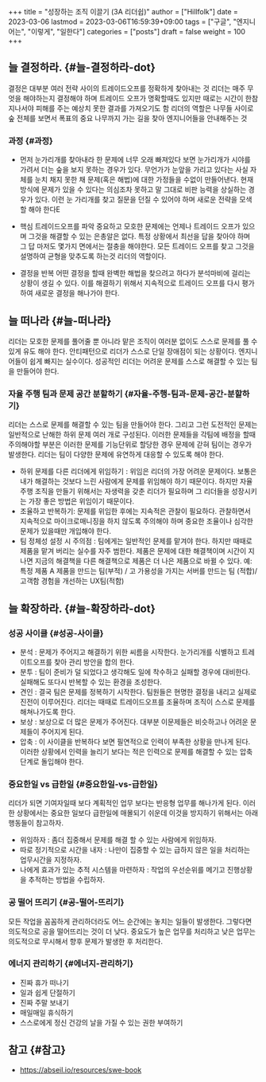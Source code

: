 +++
title = "성장하는 조직 이끌기 (3A 리더쉽)"
author = ["Hillfolk"]
date = 2023-03-06
lastmod = 2023-03-06T16:59:39+09:00
tags = ["구글", "엔지니어는", "이렇게", "일한다"]
categories = ["posts"]
draft = false
weight = 100
+++

## 늘 결정하라. {#늘-결정하라-dot}

결정은 대부분 여러 전략 사이의 트레이드오프를 정확하게 찾아내는 것
리더는 매주 무엇을 해야하는지 결정해야 하며 트레이드 오프가 명확할때도 있지만 때로는 시간이 한참 지나서야 피해를 주는 예상치 못한 결과를 가져오기도 함
리더의 역할은 나무들 사이로 숲 전체를 보면서 폭표의 중요 나무까지 가는 길을 찾아 엔지니어들을 안내해주는 것


### 과정 {#과정}

-   먼저 눈가리개를 찾아내라
    한 문제에 너무 오래 빠져있다 보면 눈가리개가 시야를 가려서 더는 숲을 보지 못하는 경우가 있다. 무언가가 눈앞을 가리고 있다는 사실 자체를 눈치 채지 못한 채 문제(혹은 해법)에 대한 가정들을 수없이 만들어낸다.
    현재 방식에 문제가 있을 수 있다는 의심조차 못하고 말 그대로 비판 능력을 상실하는 경우가 있다.  이런 눈 가리개를 찾고 질문을 던질 수 있어야 하며 새로운 전략을 모색할 해야 한다E

-   핵심 트레이드오프를 파악
    중요하고 모호한 문제에는 언제나 트레이드 오프가 있으며 그것을 해결할 수 있는 은총알은 없다. 특정 상황에서 최선을 답을 찾아야 하며 그 답 마저도 몇가지 면에서는 절충을 해야한다. 모든 트레이드 오프를 찾고 그것을 설명하여 균형을 맞추도록 하는것 리더의 역할이다.

-   결정을 반복
    어떤 결정을 할때 완벽한 해법을 찾으려고 하다가 분석마비에 걸리는 상황이 생길 수 있다. 이를 해결하기 위해서 지속적으로 트레이드 오프를 다시 평가하여 새로운 결정을 해나가야 한다.


## 늘 떠나라 {#늘-떠나라}

리더는 모호한 문제를 풀어줄 뿐 아니라 맡은 조직이 여러분 없이도 스스로 문제를 풀 수 있게 유도 해야 한다. 안티패턴으로 리더가 스스로 단일 장애점이 되는 상황이다. 엔지니어들이 쉽게 빠지는 실수이다.
성공적인 리더는 어려운 문제를 스스로 해결할 수 있는 팀을 만들어야 한다.


### 자율 주행 팀과 문제 공간 분할하기 {#자율-주행-팀과-문제-공간-분할하기}

리더는 스스로 문제를 해결할 수 있는 팀을 만들어야 한다. 그리고 그런 도전적인 문제는 일반적으로 난해한 하위 문제 여러 개로 구성된다. 이러한 문제들을 각팀에 배정을 할때 주의해야할 부분은 이러한 문제를 기능단위로 할당한 경우 문제에 갇혀 팀이는 경우가 발생한다. 리더는 팀이 다양한 문제에 유연하게 대응할 수 있도록 해야 한다.

-   하위 문제를 다른 리더에게 위임하기 : 위임은 리더의 가장 어려운 문제이다. 보통은 내가 해결하는 것보다 느린 사람에게 문제를 위임해야 하기 때문이다. 하지만 자율주행 조직을 만들기 위해서는 자생력을 갖춘 리더가 필요하며 그 리더들을 성장시키는 가장 좋은 방법은 위임이기 때문이다.
-   조율하고 반복하기: 문제를 위임한 후에는 지속적은 관찰이 필요하다. 관찰하면서 지속적으로 마이크로매니징을 하지 않도록 주의해야 하며 중요한 조율이나 심각한 문제가 있을때만 개입해야 한다.
-   팀 정체성 설정 시 주의점 : 팀에게는 일반적인 문제를 맡겨야 한다. 하지만 때때로 제품을 맡겨 버리는 실수를 자주 범한다. 제품은 문제에 대한 해결책이며 시간이 지나면 지금의 해결책을 다른 해결책으로 제품은 더 나은 제품으로 바뀔 수 있다. 예: 특정 제품 A 제품을 만드는 팀(부적) / 고 가용성을 가지는 서버를 만드는 팀 (적합)/고객함 경험을 개선하는 UX팀(적함)


## 늘 확장하라. {#늘-확장하라-dot}


### 성공 사이클 {#성공-사이클}

-   분석 : 문제가 주어지고 해결하기 위한 씨름을 시작한다. 눈가리개를 식별하고 트레이트오프를 찾아 관리 방안을 합의 한다.
-   분투 : 팀이 준비가 덜 되었다고 생각해도 일에 착수하고 실패할 경우에 대비한다. 실패해도 또다시 반복할 수 있는 환경을 조성한다.
-   견인 : 결국 팀은 문제를 정복하기 시작한다. 팀원들은 현명한 결정을 내리고 실제로 진전이 이루어진다. 리더는 때때로 트레이드오프를 조율하며 조직이 스스로 문제를 해쳐나가도록 한다.
-   보상 : 보상으로 더 많은 문제가 주어진다. 대부분 이문제들은 비슷하고나 어려운 문제들이 주어지게 된다.
-   압축 : 이 사이클을 반복하다 보면 필연적으로 인력이 부족한 상황을 만나게 된다. 이러한 상황에서 인력을 늘리기 보다는 적은 인력으로 문제를 해결할 수 있는 압축단계로 돌입해야 한다.


### 중요한일 vs 급한일 {#중요한일-vs-급한일}

리더가 되면 기여자일때 보다 계획적인 업무 보다는 반응형 업무를 해나가게 된다. 이러한 상황에서는 중요한 일보다 급한일에 매몰되기 쉬운데 이것을 방지하기 위해서는 아래 행동들이 참고하자.

-   위임하자 : 좀더 집중해서 문제를 해결 할 수 있는 사람에게 위임하자.
-   따로 정기적으로 시간을 내자 : 나만이 집중할 수 있는 급하지 않은 일을 처리하는 업무시간을 지정하자.
-   나에게 효과가 있는 추적 시스템을 마련하자 : 작업의 우선순위를 메기고 진행상황을 추적하는 방법을 수립하자.


### 공 떨어 뜨리기 {#공-떨어-뜨리기}

모든 작업을 꼼꼼하게 관리하더라도 어느 순간에는 놓치는 일들이 발생한다. 그렇다면 의도적으로 공을 떨어뜨리는 것이 더 낮다. 중요도가 높은 업무를 처리하고 낮은 업무는 의도적으로 무시해서 향후 문제가 발생한 후 처리한다.


### 에너지 관리하기 {#에너지-관리하기}

-   진짜 휴가 떠나기
-   일과 쉽게 단절하기
-   진짜 주말 보내기
-   매일매일 휴식하기
-   스스로에게 정신 건강의 날을 가질 수 있는 권한 부여하기


## 참고 {#참고}

-   <https://abseil.io/resources/swe-book>
